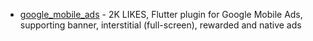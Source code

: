 - [google_mobile_ads](https://pub.dev/packages/google_mobile_ads) - 2K LIKES, Flutter plugin for Google Mobile Ads, supporting banner, interstitial (full-screen), rewarded and native ads
